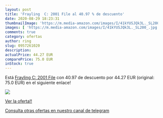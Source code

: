 ```yaml
---
layout: post
title: 'Frayling  C: 2001 File al 40.97 % de descuento'
date: 2020-08-29 18:23:31
thumbnailImage: 'https://m.media-amazon.com/images/I/41kYUSJQk3L._SL200_.jpg'
images: [ 'https://m.media-amazon.com/images/I/41kYUSJQk3L._SL200_.jpg' ]
comments: true
category: ofertas
author: ring
slug: 0957261020
description:
actualPrice: 44.27 EUR
comparePrice: 75.0 EUR
inStock: true
---
```


Está [Frayling  C: 2001 File](https://www.amazon.com/dp/0957261020/?tag=redken08-20) con 40.97 de descuento por 44.27 EUR (original: 75.0 EUR) en el siguiente enlace!

[![](https://m.media-amazon.com/images/I/41kYUSJQk3L._SL200_.jpg)](https://www.amazon.com/dp/0957261020/?tag=redken08-20)

[Ver la oferta!!](https://www.amazon.com/dp/0957261020/?tag=redken08-20)

[Consulta otras ofertas en nuestro canal de telegram](https://t.me/s/ofertas25)
